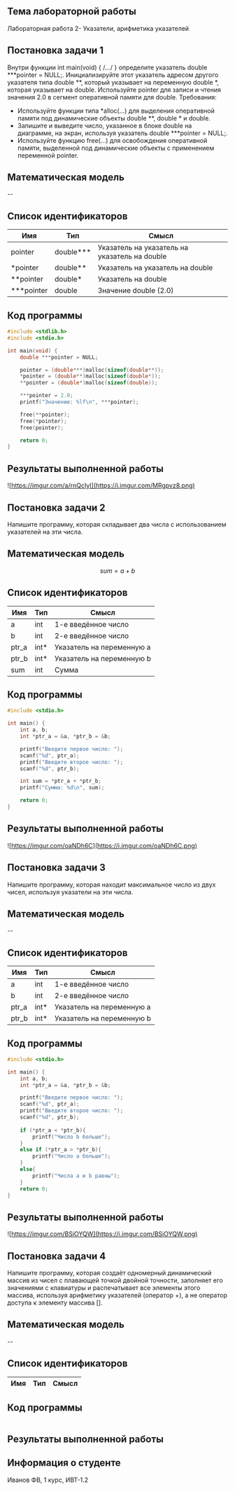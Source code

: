 ## Тема лабораторной работы
 Лабораторная работа 2- Указатели, арифметика указателей
## Постановка задачи 1
Внутри функции int main(void) { /*...*/ } определите указатель double ***pointer = NULL;. Инициализируйте этот указатель адресом другого указателя типа double **, который указывает на переменную double *, которая указывает на double. Используйте pointer для записи и чтения значения 2.0 в сегмент оперативной памяти для double.
Требования:
- Используйте функции типа *alloc(...) для выделения оперативной памяти под динамические объекты double **, double * и double.
- Запишите и выведите число, указанное в блоке double на диаграмме, на экран, используя указатель double ***pointer = NULL;.
- Используйте функцию free(...) для освобождения оперативной памяти, выделенной под динамические объекты с применением переменной pointer.
## Математическая модель
--
## Список идентификаторов

| Имя        | Тип       | Смысл                                         |
| ---------- | --------- | --------------------------------------------- |
| pointer    | double*** | Указатель на указатель на указатель на double |
| *pointer   | double**  | Указатель на указатель на double              |
| **pointer  | double*   | Указатель на double                           |
| ***pointer | double    | Значение double (2.0)                         |
## Код программы
```C
#include <stdlib.h>
#include <stdio.h>

int main(void) {
    double ***pointer = NULL;

    pointer = (double***)malloc(sizeof(double**));
    *pointer = (double**)malloc(sizeof(double*));
    **pointer = (double*)malloc(sizeof(double));

    ***pointer = 2.0;
    printf("Значение: %lf\n", ***pointer);

    free(**pointer);
    free(*pointer);
    free(pointer);

    return 0;
}
```
## Результаты выполненной работы
![https://imgur.com/a/rnQcIyI](https://i.imgur.com/MRgpvz8.png)

## Постановка задачи 2
Напишите программу, которая складывает два числа с использованием указателей на эти числа.
## Математическая модель
$$
sum = a + b
$$
## Список идентификаторов
| Имя   | Тип  | Смысл                     |
| ----- | ---- | ------------------------- |
| a     | int  | 1-е введённое число       |
| b     | int  | 2-е введённое число       |
| ptr_a | int* | Указатель на переменную a |
| ptr_b | int* | Указатель на переменную b |
| sum   | int  | Сумма                     |
## Код программы
```C
#include <stdio.h>

int main() {
    int a, b;
    int *ptr_a = &a, *ptr_b = &b;

    printf("Введите первое число: ");
    scanf("%d", ptr_a);
    printf("Введите второе число: ");
    scanf("%d", ptr_b);

    int sum = *ptr_a + *ptr_b;
    printf("Сумма: %d\n", sum);

    return 0;
}
```
## Результаты выполненной работы
![https://imgur.com/oaNDh6C](https://i.imgur.com/oaNDh6C.png)

## Постановка задачи 3
Напишите программу, которая находит максимальное число из двух чисел, используя указатели на эти числа.
## Математическая модель
--
## Список идентификаторов
| Имя   | Тип  | Смысл                     |
| ----- | ---- | ------------------------- |
| a     | int  | 1-е введённое число       |
| b     | int  | 2-е введённое число       |
| ptr_a | int* | Указатель на переменную a |
| ptr_b | int* | Указатель на переменную b |
## Код программы
```C
#include <stdio.h>

int main() {
    int a, b;
    int *ptr_a = &a, *ptr_b = &b;

    printf("Введите первое число: ");
    scanf("%d", ptr_a);
    printf("Введите второе число: ");
    scanf("%d", ptr_b);
    
    if (*ptr_a < *ptr_b){
        printf("Число b больше");
    }
    else if (*ptr_a > *ptr_b){
        printf("Число a больше");
    }
    else{
        printf("Числа a и b равны");
    }
    return 0;
}
```
## Результаты выполненной работы
![https://imgur.com/BSiOYQW](https://i.imgur.com/BSiOYQW.png)
## Постановка задачи 4
Напишите программу, которая создаёт одномерный динамический массив из чисел с плавающей точкой двойной точности, заполняет его значениями с клавиатуры и распечатывает все элементы этого массива, используя арифметику указателей (оператор +), а не оператор доступа к элементу массива [].
## Математическая модель
--
## Список идентификаторов
| Имя | Тип | Смысл |
| --- | --- | ----- |
## Код программы
```C

```
## Результаты выполненной работы

## Информация о студенте
Иванов ФВ, 1 курс, ИВТ-1.2
